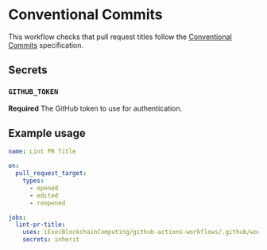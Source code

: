 # Conventional Commits

This workflow checks that pull request titles follow the [Conventional Commits](https://www.conventionalcommits.org/) specification.

## Secrets

### `GITHUB_TOKEN`

**Required** The GitHub token to use for authentication.

## Example usage

```yaml
name: Lint PR Title

on:
  pull_request_target:
    types:
      - opened
      - edited
      - reopened

jobs:
  lint-pr-title:
    uses: iExecBlockchainComputing/github-actions-workflows/.github/workflows/conventional-commits.yml@conventional-commits-v1.0.0
    secrets: inherit
```
